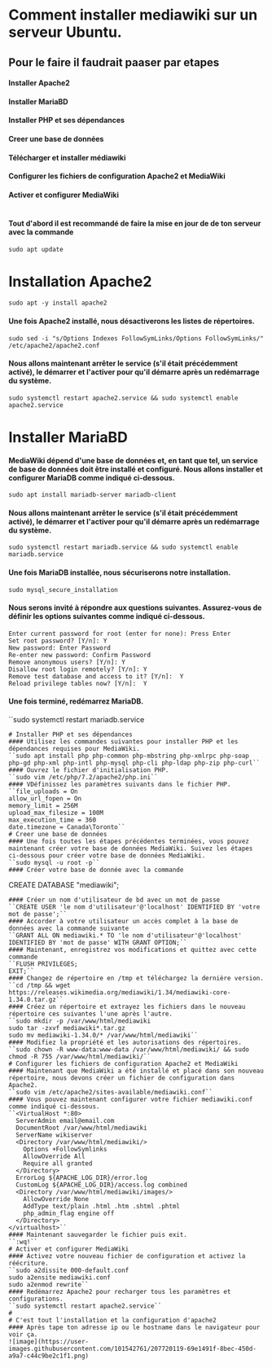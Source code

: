 
# Comment installer mediawiki sur un serveur Ubuntu.

## Pour le faire il faudrait paaser par etapes
#### Installer Apache2
#### Installer MariaBD
#### Installer PHP et ses dépendances
#### Creer une base de données 
#### Télécharger et installer médiawiki
#### Configurer les fichiers de configuration Apache2 et MediaWiki
#### Activer et configurer MediaWiki
#
#### Tout d'abord il est recommandé de faire la mise en jour de de ton serveur avec la commande 
``sudo apt update``
# Installation Apache2
``sudo apt -y install apache2
``
#### Une fois Apache2 installé, nous désactiverons les listes de répertoires.
``sudo sed -i "s/Options Indexes FollowSymLinks/Options FollowSymLinks/" /etc/apache2/apache2.conf``
#### Nous allons maintenant arrêter le service (s'il était précédemment activé), le démarrer et l'activer pour qu'il démarre après un redémarrage du système.
``sudo systemctl restart apache2.service && sudo systemctl enable apache2.service``
# Installer MariaBD
#### MediaWiki dépend d'une base de données et, en tant que tel, un service de base de données doit être installé et configuré. Nous allons installer et configurer MariaDB comme indiqué ci-dessous.
``sudo apt install mariadb-server mariadb-client``
#### Nous allons maintenant arrêter le service (s'il était précédemment activé), le démarrer et l'activer pour qu'il démarre après un redémarrage du système.
``sudo systemctl restart mariadb.service && sudo systemctl enable mariadb.service``
#### Une fois MariaDB installée, nous sécuriserons notre installation.
```
sudo mysql_secure_installation
```
#### Nous serons invité à répondre aux questions suivantes. Assurez-vous de définir les options suivantes comme indiqué ci-dessous.
```
Enter current password for root (enter for none): Press Enter
Set root password? [Y/n]: Y
New password: Enter Password
Re-enter new password: Confirm Password
Remove anonymous users? [Y/n]: Y
Disallow root login remotely? [Y/n]: Y
Remove test database and access to it? [Y/n]:  Y
Reload privilege tables now? [Y/n]:  Y
```
#### Une fois terminé, redémarrez MariaDB.
``sudo systemctl restart mariadb.service
```
# Installer PHP et ses dépendances
#### Utilisez les commandes suivantes pour installer PHP et les dépendances requises pour MediaWiki.
``sudo apt install php php-common php-mbstring php-xmlrpc php-soap php-gd php-xml php-intl php-mysql php-cli php-ldap php-zip php-curl``
#### Ouvrez le fichier d'initialisation PHP.
``sudo vim /etc/php/7.2/apache2/php.ini``
#### VDéfinissez les paramètres suivants dans le fichier PHP.
``file_uploads = On
allow_url_fopen = On
memory_limit = 256M
upload_max_filesize = 100M
max_execution_time = 360
date.timezone = Canada\Toronto``
# Creer une base de données 
#### Une fois toutes les étapes précédentes terminées, vous pouvez maintenant créer votre base de données MediaWiki. Suivez les étapes ci-dessous pour créer votre base de données MediaWiki.
``sudo mysql -u root -p``
#### Créer votre base de donnée avec la commande 
```
CREATE DATABASE "mediawiki";
```
#### Créer un nom d'utilisateur de bd avec un mot de passe
``CREATE USER 'le nom d'utilisateur'@'localhost' IDENTIFIED BY 'votre mot de passe';``
#### Accorder à votre utilisateur un accès complet à la base de données avec la commande suivante
``GRANT ALL ON mediawiki.* TO 'le nom d'utilisateur'@'localhost' IDENTIFIED BY 'mot de passe' WITH GRANT OPTION;``
#### Maintenant, enregistrez vos modifications et quittez avec cette commande
``FLUSH PRIVILEGES;
EXIT;``
#### Changez de répertoire en /tmp et téléchargez la dernière version.
``cd /tmp && wget https://releases.wikimedia.org/mediawiki/1.34/mediawiki-core-1.34.0.tar.gz``
#### Créez un répertoire et extrayez les fichiers dans le nouveau répertoire ces suivantes l'une après l'autre.
``sudo mkdir -p /var/www/html/mediawiki
sudo tar -zxvf mediawiki*.tar.gz
sudo mv mediawiki-1.34.0/* /var/www/html/mediawiki``
#### Modifiez la propriété et les autorisations des répertoires.
``sudo chown -R www-data:www-data /var/www/html/mediawiki/ && sudo chmod -R 755 /var/www/html/mediawiki/``
# Configurer les fichiers de configuration Apache2 et MediaWiki
#### Maintenant que MediaWiki a été installé et placé dans son nouveau répertoire, nous devons créer un fichier de configuration dans Apache2.
``sudo vim /etc/apache2/sites-available/mediawiki.conf``
#### Vous pouvez maintenant configurer votre fichier mediawiki.conf comme indiqué ci-dessous.
``<VirtualHost *:80>
  ServerAdmin email@email.com
  DocumentRoot /var/www/html/mediawiki
  ServerName wikiserver
  <Directory /var/www/html/mediawiki/>
    Options +FollowSymlinks
    AllowOverride All
    Require all granted
  </Directory>
  ErrorLog ${APACHE_LOG_DIR}/error.log
  CustomLog ${APACHE_LOG_DIR}/access.log combined
  <Directory /var/www/html/mediawiki/images/>
    AllowOverride None
    AddType text/plain .html .htm .shtml .phtml
    php_admin_flag engine off
  </Directory>
</virtualhost>``
#### Maintenant sauvegarder le fichier puis exit.
``:wq!``
# Activer et configurer MediaWiki
#### Activez votre nouveau fichier de configuration et activez la réécriture.
``sudo a2dissite 000-default.conf
sudo a2ensite mediawiki.conf
sudo a2enmod rewrite``
#### Redémarrez Apache2 pour recharger tous les paramètres et configurations.
``sudo systemctl restart apache2.service``
#
# C'est tout l'installation et la configuration d'apache2
#### Après tape ton adresse ip ou le hostname dans le navigateur pour voir ça.
![image](https://user-images.githubusercontent.com/101542761/207720119-69e1491f-8bec-450d-a9a7-c44c9be2c1f1.png)


